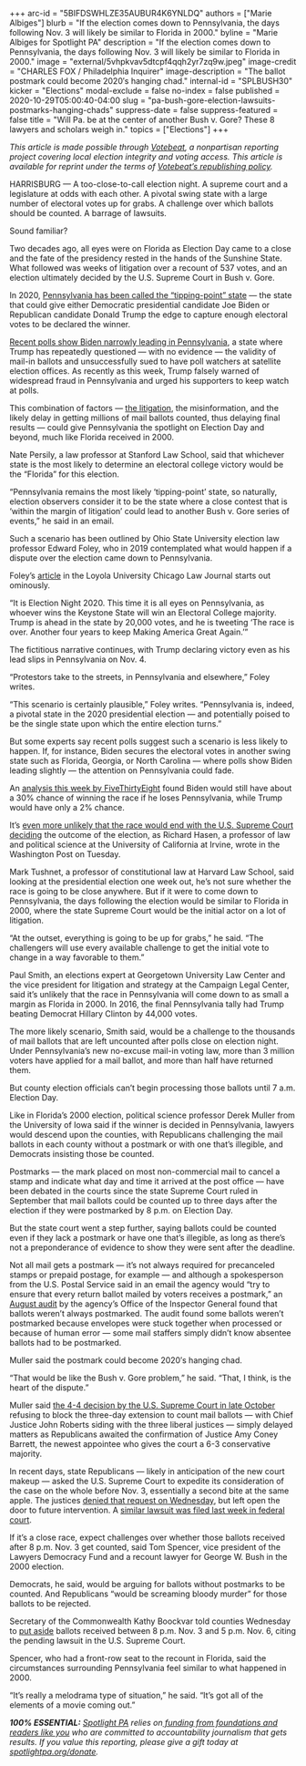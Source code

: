 +++
arc-id = "5BIFDSWHLZE35AUBUR4K6YNLDQ"
authors = ["Marie Albiges"]
blurb = "If the election comes down to Pennsylvania, the days following Nov. 3 will likely be similar to Florida in 2000."
byline = "Marie Albiges for Spotlight PA"
description = "If the election comes down to Pennsylvania, the days following Nov. 3 will likely be similar to Florida in 2000."
image = "external/5vhpkvav5dtcpf4qqh2yr7zq9w.jpeg"
image-credit = "CHARLES FOX / Philadelphia Inquirer"
image-description = "The ballot postmark could become 2020′s hanging chad."
internal-id = "SPLBUSH30"
kicker = "Elections"
modal-exclude = false
no-index = false
published = 2020-10-29T05:00:40-04:00
slug = "pa-bush-gore-election-lawsuits-postmarks-hanging-chads"
suppress-date = false
suppress-featured = false
title = "Will Pa. be at the center of another Bush v. Gore? These 8 lawyers and scholars weigh in."
topics = ["Elections"]
+++

<i>This article is made possible through </i><a href="http://votebeat.org/"><i>Votebeat</i></a><i>, a nonpartisan reporting project covering local election integrity and voting access. This article is available for reprint under the terms of </i><a href="https://www.votebeat.org/pages/republishing"><i>Votebeat’s republishing policy</i></a><i>.</i>

HARRISBURG — A too-close-to-call election night. A supreme court and a legislature at odds with each other. A pivotal swing state with a large number of electoral votes up for grabs. A challenge over which ballots should be counted. A barrage of lawsuits.

Sound familiar?

Two decades ago, all eyes were on Florida as Election Day came to a close and the fate of the presidency rested in the hands of the Sunshine State. What followed was weeks of litigation over a recount of 537 votes, and an election ultimately decided by the U.S. Supreme Court in Bush v. Gore.

In 2020, <a href="https://fivethirtyeight.com/features/why-pennsylvania-could-decide-the-2020-election/">Pennsylvania has been called the “tipping-point” state</a> — the state that could give either Democratic presidential candidate Joe Biden or Republican candidate Donald Trump the edge to capture enough electoral votes to be declared the winner.

<a href="https://projects.fivethirtyeight.com/polls/president-general/pennsylvania/">Recent polls show Biden narrowly leading in Pennsylvania</a>, a state where Trump has repeatedly questioned — with no evidence — the validity of mail-in ballots and unsuccessfully sued to have poll watchers at satellite election offices. As recently as this week, Trump falsely warned of widespread fraud in Pennsylvania and urged his supporters to keep watch at polls.

This combination of factors — <a href="https://www.spotlightpa.org/news/2020/10/pa-election-lawsuit-mail-ballots-republicans/">the litigation</a>, the misinformation, and the likely delay in getting millions of mail ballots counted, thus delaying final results — could give Pennsylvania the spotlight on Election Day and beyond, much like Florida received in 2000.

Nate Persily, a law professor at Stanford Law School, said that whichever state is the most likely to determine an electoral college victory would be the “Florida” for this election.

<script src="https://www.spotlightpa.org/embed.js" async></script><div data-spl-embed-version="1" data-spl-src="https://www.spotlightpa.org/embeds/newsletter/"></div>

“Pennsylvania remains the most likely ‘tipping-point’ state, so naturally, election observers consider it to be the state where a close contest that is ‘within the margin of litigation’ could lead to another Bush v. Gore series of events,” he said in an email.

Such a scenario has been outlined by Ohio State University election law professor Edward Foley, who in 2019 contemplated what would happen if a dispute over the election came down to Pennsylvania.

Foley’s <a href="https://lawecommons.luc.edu/cgi/viewcontent.cgi?article=2719&context=luclj">article</a> in the Loyola University Chicago Law Journal starts out ominously.

“It is Election Night 2020. This time it is all eyes on Pennsylvania, as whoever wins the Keystone State will win an Electoral College majority. Trump is ahead in the state by 20,000 votes, and he is tweeting ‘The race is over. Another four years to keep Making America Great Again.’”

The fictitious narrative continues, with Trump declaring victory even as his lead slips in Pennsylvania on Nov. 4.

“Protestors take to the streets, in Pennsylvania and elsewhere,” Foley writes.

“This scenario is certainly plausible,” Foley writes. “Pennsylvania is, indeed, a pivotal state in the 2020 presidential election — and potentially poised to be the single state upon which the entire election turns.”

But some experts say recent polls suggest such a scenario is less likely to happen. If, for instance, Biden secures the electoral votes in another swing state such as Florida, Georgia, or North Carolina — where polls show Biden leading slightly — the attention on Pennsylvania could fade.

An <a href="https://fivethirtyeight.com/features/is-joe-biden-toast-if-he-loses-pennsylvania/">analysis this week by FiveThirtyEight</a> found Biden would still have about a 30% chance of winning the race if he loses Pennsylvania, while Trump would have only a 2% chance.

It’s <a href="https://www.washingtonpost.com/outlook/2020/10/27/brett-kavanaugh-election-opinion/">even more unlikely that the race would end with the U.S. Supreme Court deciding</a> the outcome of the election, as Richard Hasen, a professor of law and political science at the University of California at Irvine, wrote in the Washington Post on Tuesday.

Mark Tushnet, a professor of constitutional law at Harvard Law School, said looking at the presidential election one week out, he’s not sure whether the race is going to be close anywhere. But if it were to come down to Pennsylvania, the days following the election would be similar to Florida in 2000, where the state Supreme Court would be the initial actor on a lot of litigation.

“At the outset, everything is going to be up for grabs,” he said. “The challengers will use every available challenge to get the initial vote to change in a way favorable to them.”

Paul Smith, an elections expert at Georgetown University Law Center and the vice president for litigation and strategy at the Campaign Legal Center, said it’s unlikely that the race in Pennsylvania will come down to as small a margin as Florida in 2000. In 2016, the final Pennsylvania tally had Trump beating Democrat Hillary Clinton by 44,000 votes.

The more likely scenario, Smith said, would be a challenge to the thousands of mail ballots that are left uncounted after polls close on election night. Under Pennsylvania’s new no-excuse mail-in voting law, more than 3 million voters have applied for a mail ballot, and more than half have returned them.

But county election officials can’t begin processing those ballots until 7 a.m. Election Day.

Like in Florida’s 2000 election, political science professor Derek Muller from the University of Iowa said if the winner is decided in Pennsylvania, lawyers would descend upon the counties, with Republicans challenging the mail ballots in each county without a postmark or with one that’s illegible, and Democrats insisting those be counted.

Postmarks — the mark placed on most non-commercial mail to cancel a stamp and indicate what day and time it arrived at the post office — have been debated in the courts since the state Supreme Court ruled in September that mail ballots could be counted up to three days after the election if they were postmarked by 8 p.m. on Election Day.

But the state court went a step further, saying ballots could be counted even if they lack a postmark or have one that’s illegible, as long as there’s not a preponderance of evidence to show they were sent after the deadline.

Not all mail gets a postmark — it’s not always required for precanceled stamps or prepaid postage, for example — and although a spokesperson from the U.S. Postal Service said in an email the agency would “try to ensure that every return ballot mailed by voters receives a postmark,” an <a href="https://web.archive.org/web/20230123011512/https://www.uspsoig.gov/sites/default/files/document-library-files/2020/20-225-R20.pdf">August audit</a> by the agency’s Office of the Inspector General found that ballots weren’t always postmarked. The audit found some ballots weren’t postmarked because envelopes were stuck together when processed or because of human error — some mail staffers simply didn’t know absentee ballots had to be postmarked.

Muller said the postmark could become 2020′s hanging chad.

“That would be like the Bush v. Gore problem,” he said. “That, I think, is the heart of the dispute.”

Muller said <a href="https://www.spotlightpa.org/news/2020/10/pa-mail-ballots-republican-voters-donald-trump/">the 4-4 decision by the U.S. Supreme Court in late October</a> refusing to block the three-day extension to count mail ballots — with Chief Justice John Roberts siding with the three liberal justices — simply delayed matters as Republicans awaited the confirmation of Justice Amy Coney Barrett, the newest appointee who gives the court a 6-3 conservative majority.

<script src="https://www.spotlightpa.org/embed.js" async></script><div data-spl-embed-version="1" data-spl-src="https://www.spotlightpa.org/embeds/cta/?url=https%3A%2F%2Fwww.spotlightpa.org%2Fdonate&eyebrow=BECOME%20A%20MEMBER&body=Make%20a%20gift%20today%20and%20help%20Spotlight%20PA%20continue%20to%20provide%20100%25%20essential%20reporting%20on%20the%20upcoming%20election%20in%20Pennsylvania.%20From%20court%20challenges%20to%20voter%20intimidation%2C%20our%20reporters%20are%20keeping%20watch%20for%20you.&cta=JOIN%20US%20NOW"></div>

In recent days, state Republicans — likely in anticipation of the new court makeup — asked the U.S. Supreme Court to expedite its consideration of the case on the whole before Nov. 3, essentially a second bite at the same apple. The justices <a href="https://www.spotlightpa.org/news/2020/10/pa-election-mail-ballots-us-supreme-court-denies-motion-republican-party/" target=_blank>denied that request on Wednesday</a>, but left open the door to future intervention. A <a href="https://www.spotlightpa.org/news/2020/10/pa-election-lawsuit-mail-ballots-republicans/">similar lawsuit was filed last week in federal court</a>.

If it’s a close race, expect challenges over whether those ballots received after 8 p.m. Nov. 3 get counted, said Tom Spencer, vice president of the Lawyers Democracy Fund and a recount lawyer for George W. Bush in the 2000 election.

Democrats, he said, would be arguing for ballots without postmarks to be counted. And Republicans “would be screaming bloody murder” for those ballots to be rejected.

Secretary of the Commonwealth Kathy Boockvar told counties Wednesday to <a href="https://www.supremecourt.gov/DocketPDF/20/20-542/158993/20201028140128485_Attachment%20-%20Segregation%20Guidance%2010-28-2020.pdf">put aside</a> ballots received between 8 p.m. Nov. 3 and 5 p.m. Nov. 6, citing the pending lawsuit in the U.S. Supreme Court.

Spencer, who had a front-row seat to the recount in Florida, said the circumstances surrounding Pennsylvania feel similar to what happened in 2000.

“It’s really a melodrama type of situation,” he said. “It’s got all of the elements of a movie coming out.”

<i><b>100% ESSENTIAL:</b></i><i> </i><a href="https://www.spotlightpa.org/"><i>Spotlight PA</i></a><i> relies on</i><a href="https://www.spotlightpa.org/support"><i> funding from foundations and readers like you</i></a><i> who are committed to accountability journalism that gets results. If you value this reporting, please give a gift today at </i><a href="https://www.spotlightpa.org/donate"><i>spotlightpa.org/donate</i></a><i>.</i>

<script src="https://www.spotlightpa.org/embed.js" async></script><div data-spl-embed-version="1" data-spl-src="https://www.spotlightpa.org/embeds/tips/?tip_text=Are%20you%20a%20Pennsylvania%20resident%20with%20a%20voting%20or%20election%20question%3F%20Send%20it%20to%20Spotlight%20PA%20and%20we'll%20do%20our%20best%20to%20answer%20it.&flag_text=election%202020"></div>
